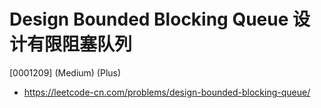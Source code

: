 # Design Bounded Blocking Queue 设计有限阻塞队列

[0001209] (Medium) (Plus)

- https://leetcode-cn.com/problems/design-bounded-blocking-queue/
